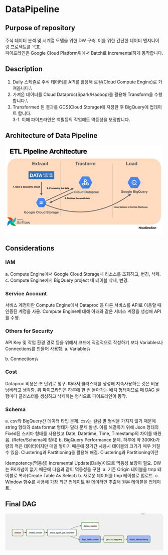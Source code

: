 # DataPipeline

## Purpose of repository
주식 데이터 분석 및 시계열 모델을 위한 DW 구축. 이를 위한 간단한 데이터 엔지니어링 프로젝트를 목표.\
파이프라인은 Google Cloud Platform위에서 Batch로 Incremental하게 동작합니다.

## Description
1. Daily 스케쥴로 주식 데이터를 API를 활용해 로컬(Cloud Compute Engine)로 가져옵니다.\
2. 가져온 데이터를 Cloud Dataproc(Spark/Hadoop)를 활용해 Transform을 수행합니다.\
3. Transformed 된 결과를 GCS(Cloud Storage)에 저장한 후 BigQuery에 업데이트 합니다.\
3-1. 이때 파이프라인은 백필등의 작업에도 멱등성을 보장합니다.

## Architecture of Data Pipeline
![Architecture of Pipeline](./images/Pipeline_Architecture.png)

## Considerations
### IAM
a. Compute Engine에서 Google Cloud Storage내 리소스를 조회하고, 변경, 삭제.
c. Compute Engine에서 BigQuery project 내 테이블 삭제, 변경.

### Service Account
서비스 계정이란
Compute Engine에서 Dataproc 등 다른 서비스를 API로 이용할 때 인증된 계정을 사용.
Compute Engine에 대해 아래와 같은 서비스 계정을 생성해 API를 수행.

### Others for Security
API Key 및 작업 환경 경로 등을 위해서 코드에 직접적으로 작성하기 보다 Variables나 Connections를 만들어 사용함.
a. Variables\

b. Connections\

### Cost
Dataproc 비용은 초 단위로 청구. 따라서 클러스터를 생성해 지속사용하는 것은 비용 낭비라고 생각함.
위 파이프라인은 하루에 한 번 돌아가는 배치 형태이므로 매 DAG 실행마다 클러스터를 생성하고 삭제하는 형식으로 파이프라인이 동작.

### Schema
a. csv와 BigQuery간 데이터 타입 문제.
csv는 컬럼 별 형식을 가지지 않기 때문에 string 형태와 data format 형태가 달라 문제 발생.
이를 해결하기 위해 Json 형태의 Fixed된 스키마 형태를 사용했고 Date, Datetime, Time, Timestamp의 차이를 배웠음. (Refer/Schema에 정리)
b. BigQuery Performance 문제.
하루에 약 300Kb가량의 적은 데이터이지만 매일 쌓이기 때문에 장기간 사용시 테이블의 크기가 매우 커질 수 있음. Clustering과 Partitioning을 활용해 해결.
Clustering과 Partitioning이란

Idempotency(멱등성)
Incremental Update(Daily)이므로 멱등성 보장이 필요.
DW는 PK개념이 없기 때문에 다음과 같이 멱등성을 구현.
a. 기존 Origin 테이블을 tmp 테이블로 복사(Create Table As Select)
b. 새로운 데이터를 tmp 테이블로 업로드.
c. Window 함수를 사용해 가장 최근 업데이트 된 데이터만 추출해 원본 테이블을 업데이트.

## Final DAG
![DAG](./images/Dag_flow.png)
